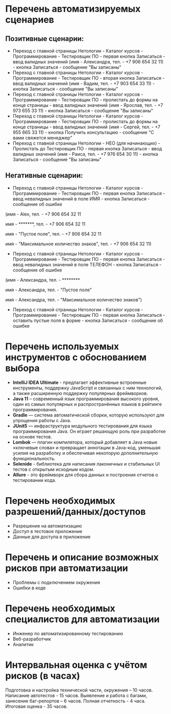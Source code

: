 # Перечень автоматизируемых сценариев
## Позитивные сценарии:
* Переход с главной страницы Нетологии - Каталог курсов - Программирование - Тестировщик ПО - первая кнопка Записаться - ввод валидных значений (имя - Александра, тел. - +7 906 654 32 11) - кнопка Записаться - сообщение "Вы записаны"
* Переход с главной страницы Нетологии - Каталог курсов - Программирование - Тестировщик ПО - вторая кнопка Записаться - ввод валидных значений (имя - Вадим, тел. - +7 903 654 33 11) - кнопка Записаться - сообщение "Вы записаны"
* Переход с главной страницы Нетологии - Каталог курсов - Программирование - Тестировщик ПО - пролистать до формы на конце страницы - ввод валидных значений (имя - Ярослав, тел. - +7 973 655 33 11) - кнопка Записаться - сообщение "Вы записаны"
* Переход с главной страницы Нетологии - Каталог курсов - Программирование - Тестировщик ПО - пролистать до формы на конце страницы - ввод валидных значений (имя - Сергей, тел. - +7 955 665 33 11) - кнопка Получить консультацию - сообщение "С вами свяжется менеджер"
* Переход с главной страницы Нетологии - НЕО (для начинающих) - Пролистать до Тестировщик ПО - первая кнопка Записаться - ввод валидных значений (имя - Раиса, тел. - +7 976 654 30 11) - кнопка Записаться - сообщение "Вы записаны"

## Негативные сценарии: 
* Переход с главной страницы Нетологии - Каталог курсов - Программирование - Тестировщик ПО - первая кнопка Записаться - ввод невалидных значений в поле ИМЯ - кнопка Записаться - сообщение об ошибке

(имя - Alex, тел. - +7 906 654 32 11

имя - *******, тел. - +7 906 654 32 11

имя - "Пустое поле", тел. - +7 906 654 32 11

имя - "Максимальное количество знаков", тел. - +7 906 654 32 11) 

* Переход с главной страницы Нетологии - Каталог курсов - Программирование - Тестировщик ПО - первая кнопка Записаться - ввод невалидных значений в поле ТЕЛЕФОН - кнопка Записаться - сообщение об ошибке

(имя - Александра, тел. - ********

имя - Александра, тел. - "Пустое поле"

имя - Александра, тел. - "Максимальное количество знаков") 

* Переход с главной страницы Нетологии - Каталог курсов - Программирование - Тестировщик ПО - первая кнопка Записаться - оставить пустые поля в форме - кнопка Записаться - сообщение об ошибке

# Перечень используемых инструментов с обоснованием выбора
* **IntelliJ IDEA Ultimate** - предлагает эффективные встроенные инструменты, поддержку JavaScript и связанных с ним технологий, а также расширенную поддержку популярных фреймворков.
* **Java 11** – современный язык программирования высокого уровня, один из самых популярных и распространённых языков в рейтинге программирования.
* **Gradle** — система автоматической сборки, которую используют для упрощения работы с Java.
* **JUnit5** — инфраструктура модульного тестирования для языка программирования Java. Он играет решающую роль при разработке на основе тестов.
* **Lombok** — плагин компилятора, который добавляет в Java новые «ключевые слова» и превращает аннотации в Java-код, уменьшая усилия на разработку и обеспечивая некоторую дополнительную функциональность.
* **Selenide** - библиотека для написания лаконичных и стабильных UI тестов с открытым исходным кодом.
* **Allure** - это фреймворк для сбора данных и построения отчетов о тестировании кода. 

# Перечень необходимых разрешений/данных/доступов
* Разрешение на автоматизацию
* Доступ в тестовое приложение
* Данные для доступа в приложение

# Перечень и описание возможных рисков при автоматизации
* Проблемы с подключением окружения 
* Ошибки в коде

# Перечень необходимых специалистов для автоматизации
* Инженер по автоматизированному тестированию
* Веб-разработчик
* Аналитик

# Интервальная оценка с учётом рисков (в часах)
Подготовка и настройка технической части, окружения – 10 часов. Написание автотестов - 15 часов. Выявление и работа с багами, занесение баг-репортов – 6 часов. Полная отчетность - 4 часа. Итоговая оценка - 35 часов.